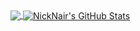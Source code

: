 


<a href="https://github.com/NickNair/NickNair">
  <img align="center" src="https://github-readme-stats.vercel.app/api/top-langs/?username=NickNair&hide=java,html&title_color=ffffff&text_color=c9cacc&icon_color=2bbc8a&bg_color=1d1f21" />

<img align="center" src="https://github-readme-stats.vercel.app/api?username=NickNair&show_icons=true&line_height=27&count_private=true&title_color=ff0001&text_color=000000&icon_color=ff0000" alt="NickNair's GitHub Stats" />
</a>
